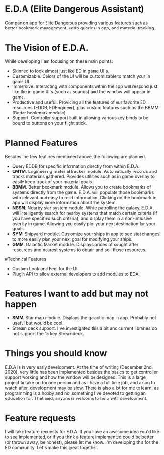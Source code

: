 # E.D.A (Elite Dangerous Assistant)
Companion app for Elite Dangerous providing various features such as better bookmark management, eddb queries in app, and material tracking.

# The Vision of E.D.A.

While developing I am focusing on these main points:

<ul>
<li> Skinned to look almost just like ED in game UI's.</li>
<li> Customizable. Colors of the UI will be customizable to match your in game UI.
<li> Immersive. Interacting with components within the app will respond just like the in game UI's (such as sounds) and the window will appear in game.</li>
<li> Productive and useful. Providing all the features of our favorite ED resources (EDDB, EDEngineer), plus custom features such as the BBMM (Better bookmark module).</li>
<li> Support. Controller support built in allowing various key binds to be bound to buttons on your flight stick.</li>
</ul>

# Planned Features
Besides the few features mentioned above, the following are planned.


<ul>
<li> Query EDDB for specific information directly from within E.D.A. </li>
<li><b>EMTM</b>. Engineering material tracker module. Automatically records and tracks materials gathered. Provides utilities such as in game overlay to easily keep track of your material goals.</li>
<li><b>BBMM</b>. Better bookmark module. Allows you to create bookmarks of systems directly from the game. E.D.A. will populate those bookmarks with relevant and easy to read information. Clicking on the bookmark in app will display more information about the system. </li>
<li><b>NSSM</b>. Nearby star system module. While patrolling the galaxy, E.D.A. will intelligently search for nearby systems that match certain criteria (if you have specified such criteria), and display them in a non-intrusive overlay in game. Allowing you easily plot your next destination for your goals.</li>
<li><b>SYM</b>. Shipyard module. Customize your ships in app to see stat changes to more easily plan your next goal for modifying your ships. </li>
<li><b>GMM</b>. Galactic Market module. Displays prices of sought after resources and nearest systems to obtain and sell those resources.</li>
</ul>

#Technical Features
<ul>
<li>Custom Look and Feel for the UI.</li>
<li>Plugin API to allow external developers to add modules to EDA.</li>
</ul>


# Features I want to add but may not happen

<ul>
<li><b>SMM</b>. Star map module. Displays the galactic map in app. Probably not useful but would be cool. </li>
<li> Stream deck support. I've investigated this a bit and current libraries do not support the 15 key Streamdeck. </li>
</ul>

# Things you should know

E.D.A is in very early development. At the time of writing (December 2nd, 2020), very little has been implemented besides the basics to get controller support working and how the window will be designed. This is a large project to take on for one person and as I have a full time job, and a son to watch after, development may be slow. There is also a lot for me to learn, as programming is a hobby and not something I've devoted to getting an education for. That said, anyone is welcome to help with development.

# Feature requests

I will take feature requests for E.D.A. If you have an awesome idea you'd like to see implemented, or if you think a feature implemented could be better (or thrown away, be honest), please let me know. I'm developing this for the ED community. Let's make this great together.
